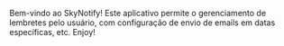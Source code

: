Bem-vindo ao SkyNotify!
Este aplicativo permite o gerenciamento de lembretes pelo usuário, com configuração de envio de emails em datas específicas, etc.
Enjoy!
